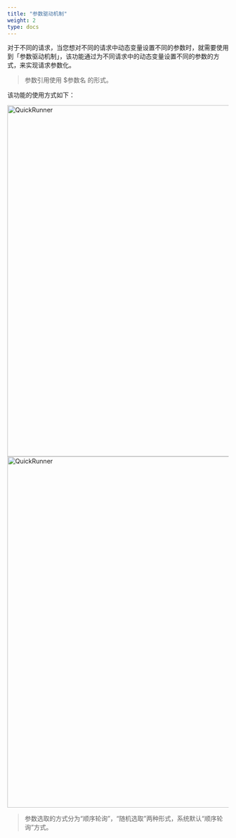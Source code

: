 ```yaml
---
title: "参数驱动机制"
weight: 2
type: docs
---
```

对于不同的请求，当您想对不同的请求中动态变量设置不同的参数时，就需要使用到「参数驱动机制」，该功能通过为不同请求中的动态变量设置不同的参数的方式，来实现请求参数化。
>参数引用使用  $参数名 的形式。<br/>

该功能的使用方式如下：

<img src="/image/QuickRunner/direction/config-var.jpg" alt="QuickRunner" width="800">
<img src="/image/QuickRunner/direction/driver_parameter2.png" alt="QuickRunner" width="800">

>参数选取的方式分为“顺序轮询”，“随机选取”两种形式，系统默认“顺序轮询”方式。<br/>









